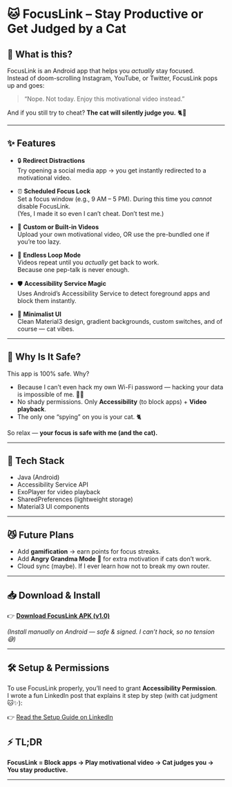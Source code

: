 # 🐱 FocusLink – Stay Productive or Get Judged by a Cat

## 📱 What is this?

FocusLink is an Android app that helps you *actually* stay focused.  
Instead of doom-scrolling Instagram, YouTube, or Twitter, FocusLink pops up and goes:  

> “Nope. Not today. Enjoy this motivational video instead.”  

And if you still try to cheat? **The cat will silently judge you.** 🐈👀  

---

## ✨ Features

* 🔒 **Redirect Distractions**  
  Try opening a social media app → you get instantly redirected to a motivational video.  

* ⏰ **Scheduled Focus Lock**  
  Set a focus window (e.g., 9 AM – 5 PM). During this time you *cannot* disable FocusLink.  
  (Yes, I made it so even I can’t cheat. Don’t test me.)  

* 🎥 **Custom or Built-in Videos**  
  Upload your own motivational video, OR use the pre-bundled one if you’re too lazy.  

* 🔁 **Endless Loop Mode**  
  Videos repeat until you *actually* get back to work.  
  Because one pep-talk is never enough.  

* 🛡 **Accessibility Service Magic**  
  Uses Android’s Accessibility Service to detect foreground apps and block them instantly.  

* 🎨 **Minimalist UI**  
  Clean Material3 design, gradient backgrounds, custom switches, and of course — cat vibes.  

---

## 🐾 Why Is It Safe?

This app is 100% safe. Why?  

* Because I can’t even hack my own Wi-Fi password — hacking your data is impossible of me. 🤷‍♂️  
* No shady permissions. Only **Accessibility** (to block apps) + **Video playback**.  
* The only one “spying” on you is your cat. 🐈  

So relax — **your focus is safe with me (and the cat).**  

---

## 🚀 Tech Stack

* Java (Android)  
* Accessibility Service API  
* ExoPlayer for video playback  
* SharedPreferences (lightweight storage)  
* Material3 UI components  

---

## 😼 Future Plans

* Add **gamification** → earn points for focus streaks.  
* Add **Angry Grandma Mode** 👵 for extra motivation if cats don’t work.  
* Cloud sync (maybe). If I ever learn how not to break my own router.  

---

## 📥 Download & Install

👉 [**Download FocusLink APK (v1.0)**](https://github.com/QuantumVik/FocusLink/releases/download/v1.0.0/app-release.apk)  

*(Install manually on Android — safe & signed. I can’t hack, so no tension 😅)*  

---

## 🛠 Setup & Permissions

To use FocusLink properly, you’ll need to grant **Accessibility Permission**.  
I wrote a fun LinkedIn post that explains it step by step (with cat judgment 🐱✨):

👉 [Read the Setup Guide on LinkedIn](https://www.linkedin.com/posts/vikrant-singh-135002256_so-i-built-an-app-that-basically-bullies-activity-7365369510733799424-X7EW?utm_source=share&utm_medium=member_desktop&rcm=ACoAAD8BLjkB0JQIcZEAGjSbIIFBq6g8wnetJ_A)



## ⚡ TL;DR

**FocusLink = Block apps → Play motivational video → Cat judges you → You stay productive.**  

---
